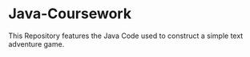 # Java-Coursework
This Repository features the Java Code used to construct a simple text adventure game.
